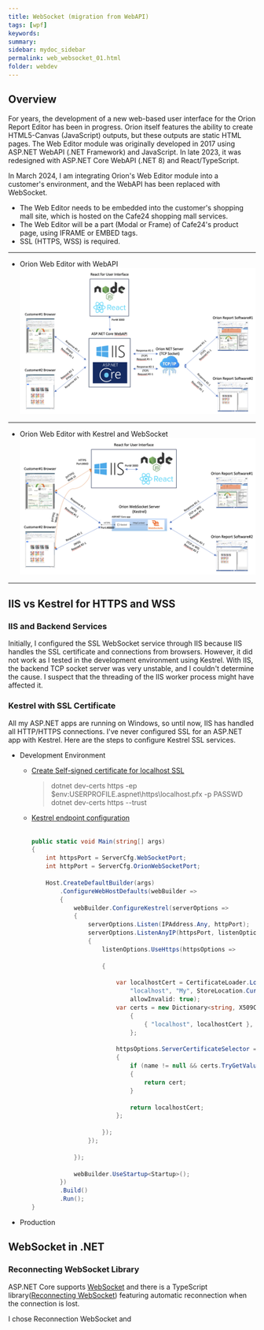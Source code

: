 ```yaml
---
title: WebSocket (migration from WebAPI)
tags: [wpf]
keywords:
summary: 
sidebar: mydoc_sidebar
permalink: web_websocket_01.html
folder: webdev
---
```


## Overview

For years, the development of a new web-based user interface for the Orion Report Editor has been in progress. Orion itself features the ability to create HTML5-Canvas (JavaScript) outputs, but these outputs are static HTML pages. The Web Editor module was originally developed in 2017 using ASP.NET WebAPI (.NET Framework) and JavaScript. In late 2023, it was redesigned with ASP.NET Core WebAPI (.NET 8) and React/TypeScript.

In March 2024, I am integrating Orion's Web Editor module into a customer's environment, and the WebAPI has been replaced with WebSocket.

- The Web Editor needs to be embedded into the customer's shopping mall site, which is hosted on the Cafe24 shopping mall services.
- The Web Editor will be a part (Modal or Frame) of Cafe24's product page, using IFRAME or EMBED tags.
- SSL (HTTPS, WSS) is required.

****

- Orion Web Editor with WebAPI 
    ![Orion Web Editor with WebAPI](WebEdit_WebAPI.png)

*****

- Orion Web Editor with Kestrel and WebSocket 
    ![Orion Web Editor with WebSocket](WebEdit_WebSocket.png)

****

## IIS vs Kestrel for HTTPS and WSS

### IIS and Backend Services

Initially, I configured the SSL WebSocket service through IIS because IIS handles the SSL certificate and connections from browsers. However, it did not work as I tested in the development environment using Kestrel. With IIS, the backend TCP socket server was very unstable, and I couldn't determine the cause. I suspect that the threading of the IIS worker process might have affected it.

### Kestrel with SSL Certificate

All my ASP.NET apps are running on Windows, so until now, IIS has handled all HTTP/HTTPS connections. I've never configured SSL for an ASP.NET app with Kestrel. Here are the steps to configure Kestrel SSL services.

- Development Environment

    - [Create Self-signed certificate for localhost SSL](https://learn.microsoft.com/en-us/dotnet/core/additional-tools/self-signed-certificates-guide#create-a-self-signed-certificate)
        > dotnet dev-certs https -ep $env:USERPROFILE\.aspnet\https\localhost.pfx -p PASSWD</br>
        > dotnet dev-certs https --trust
    - [Kestrel endpoint configuration](https://learn.microsoft.com/en-us/aspnet/core/fundamentals/servers/kestrel/endpoints?view=aspnetcore-8.0)
        
        ```C#

        public static void Main(string[] args)
        {
            int httpsPort = ServerCfg.WebSocketPort;
            int httpPort = ServerCfg.OrionWebSocketPort;

            Host.CreateDefaultBuilder(args)
                .ConfigureWebHostDefaults(webBuilder =>
                {
                    webBuilder.ConfigureKestrel(serverOptions =>
                    {
                        serverOptions.Listen(IPAddress.Any, httpPort);
                        serverOptions.ListenAnyIP(httpsPort, listenOptions =>
                        {
                            listenOptions.UseHttps(httpsOptions =>

                            {

                                var localhostCert = CertificateLoader.LoadFromStoreCert(
                                    "localhost", "My", StoreLocation.CurrentUser,
                                    allowInvalid: true);
                                var certs = new Dictionary<string, X509Certificate2>(StringComparer.OrdinalIgnoreCase)
                                    {
                                        { "localhost", localhostCert },
                                    };

                                httpsOptions.ServerCertificateSelector = (connectionContext, name) =>
                                {
                                    if (name != null && certs.TryGetValue(name, out var cert))
                                    {
                                        return cert;
                                    }

                                    return localhostCert;
                                };

                            });
                        });

                    });

                    webBuilder.UseStartup<Startup>();
                })
                .Build()
                .Run();
        }

        ```


- Production

## WebSocket in .NET

### Reconnecting WebSocket Library

ASP.NET Core supports [WebSocket](https://learn.microsoft.com/en-us/dotnet/api/microsoft.aspnetcore.websockets?view=aspnetcore-8.0) and there is a TypeScript library([Reconnecting WebSocket](https://github.com/pladaria/reconnecting-websocket)) featuring automatic reconnection when the connection is lost.  

I chose Reconnection WebSocket and 





